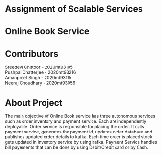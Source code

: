 # Assignment of Scalable Services
# Online Book Service

# Contributors
Sreedevi Chittoor - 2020mt93105 <br />
Pushpal Chatterjee - 2020mt93216 <br />
Amanpreet Singh - 2020mt93115 <br />
Neeraj Choudhary - 2020mt93056 <br />


# About Project
The main objective of Online Book service has three autonomous services such as order,inventory and payment service. Each are independently deployable.
Order service is responsible for placing the order. It calls payment service, generates the payment id, updates order database and publishes updated order details to kafka.
Each time order is placed stock gets updated in inventory service by using kafka. Payment Service handles bill payements that can be done by using Debit/Credit card or by Cash.

